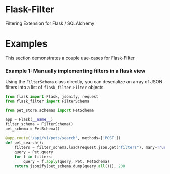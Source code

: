 # Flask-Filter
Filtering Extension for Flask / SQLAlchemy


# Examples
This section demonstrates a couple use-cases for Flask-Filter

### Example 1: Manually implementing filters in a flask view
Using the `FilterSchema` class directly, you can deserialize an
array of JSON filters into a list of `flask_filter.Filter` objects
```python
from flask import Flask, jsonify, request
from flask_filter import FilterSchema

from pet_store.schemas import PetSchema

app = Flask(__name__)
filter_schema = FilterSchema()
pet_schema = PetSchema()

@app.route('/api/v1/pets/search', methods=['POST'])
def pet_search():
    filters = filter_schema.load(request.json.get("filters"), many=True)
    query = Pet.query
    for f in filters:
        query = f.apply(query, Pet, PetSchema)
    return jsonify(pet_schema.dump(query.all())), 200
```
